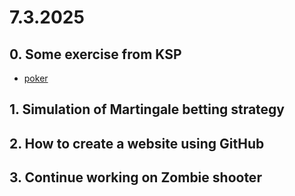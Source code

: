 # 7.3.2025

## 0. Some exercise from KSP

- [poker](https://ksp.mff.cuni.cz/z/ulohy/37/zadani4.html#:~:text=37%2DZ4%2D2%20Poker%20(10%20bod%C5%AF))

## 1. Simulation of Martingale betting strategy


## 2. How to create a website using GitHub


## 3. Continue working on Zombie shooter